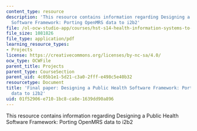 ```yaml
---
content_type: resource
description: 'This resource contains information regarding Designing a Public Health
  Software Framework: Porting OpenMRS data to i2b2'
file: /ol-ocw-studio-app/courses/hst-s14-health-information-systems-to-improve-quality-of-care-in-resource-poor-settings-spring-2012/01f52906e7101bc8ca8e1639dd90a896_MITHST_S14S12_proj_i2b2.pdf
file_size: 1081826
file_type: application/pdf
learning_resource_types:
- Projects
license: https://creativecommons.org/licenses/by-nc-sa/4.0/
ocw_type: OCWFile
parent_title: Projects
parent_type: CourseSection
parent_uid: 4c05b1e1-5d21-c3a0-2fff-e498c5e40b32
resourcetype: Document
title: 'Final paper: Designing a Public Health Software Framework: Porting OpenMRS
  data to i2b2'
uid: 01f52906-e710-1bc8-ca8e-1639dd90a896
---
```

This resource contains information regarding Designing a Public Health Software Framework: Porting OpenMRS data to i2b2
